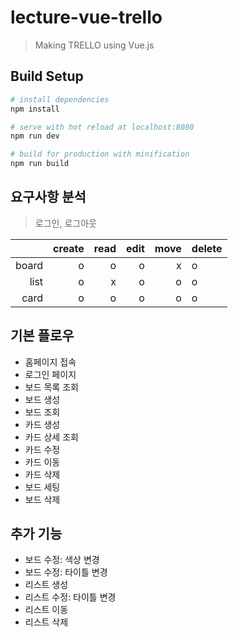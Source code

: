 # lecture-vue-trello
> Making TRELLO using Vue.js
  
## Build Setup

``` bash
# install dependencies
npm install

# serve with hot reload at localhost:8080
npm run dev

# build for production with minification
npm run build
```
## 요구사항 분석
> 로그인, 로그아웃


|       | create | read | edit | move | delete |
|------:|-------:|-----:|-----:|-----:|--------|
| board |      o |    o |    o |    x |      o |
|  list |      o |    x |    o |    o |      o |
|  card |      o |    o |    o |    o |      o |


## 기본 플로우
- 홈페이지 접속
- 로그인 페이지
- 보드 목록 조회
- 보드 생성
- 보드 조회
- 카드 생성
- 카드 상세 조회
- 카드 수정
- 카드 이동
- 카드 삭제
- 보드 세팅
- 보드 삭제

## 추가 기능
- 보드 수정: 색상 변경
- 보드 수정: 타이틀 변경
- 리스트 생성
- 리스트 수정: 타이틀 변경
- 리스트 이동
- 리스트 삭제
